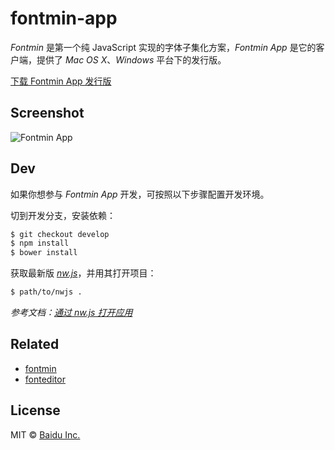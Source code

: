 fontmin-app
===

_Fontmin_ 是第一个纯 JavaScript 实现的字体子集化方案，_Fontmin App_ 是它的客户端，提供了 _Mac OS X_、_Windows_ 平台下的发行版。

[下载 Fontmin App 发行版](https://github.com/ecomfe/fontmin/releases)

Screenshot
---

![Fontmin App](https://cloud.githubusercontent.com/assets/157338/7086319/fee1246a-dfb1-11e4-9be7-b0e8dd007f59.png)

Dev
---

如果你想参与 _Fontmin App_ 开发，可按照以下步骤配置开发环境。

切到开发分支，安装依赖：

```bash
$ git checkout develop
$ npm install
$ bower install
```

获取最新版 [_nw.js_](https://github.com/nwjs/nw.js/releases)，并用其打开项目：

```bash
$ path/to/nwjs .
```

_参考文档：[通过 nw.js 打开应用](https://github.com/nwjs/nw.js/wiki/How-to-run-apps)_

Related
---

+ [fontmin](https://github.com/ecomfe/fontmin)
+ [fonteditor](https://github.com/ecomfe/fonteditor)

License
---

MIT &copy; [Baidu Inc.](./LICENSE)
